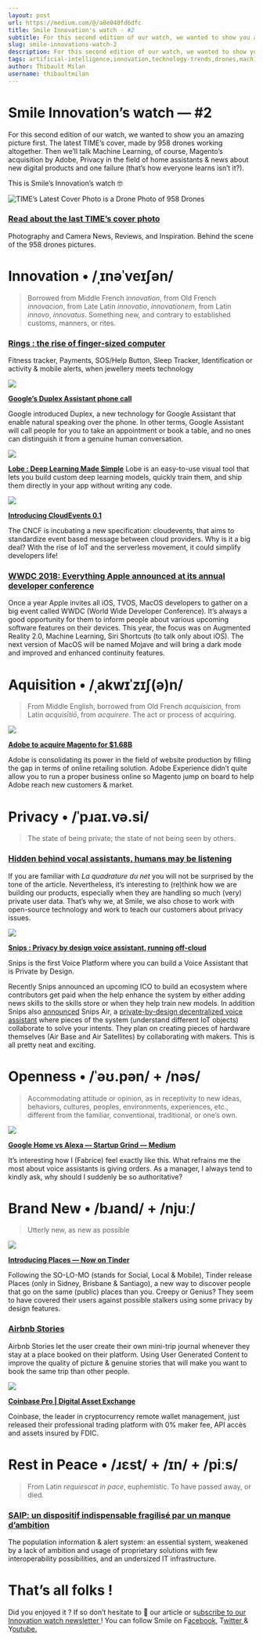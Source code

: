 ```yaml
---
layout: post
url: https://medium.com/@/a0e040fd6dfc
title: Smile Innovation's watch - #2
subtitle: For this second edition of our watch, we wanted to show you an amazing picture first. The latest TIME's cover, made by 958 drones working…
slug: smile-innovations-watch-2
description: For this second edition of our watch, we wanted to show you an amazing picture first. The latest TIME's cover, made by 958 drones working altogether. Then we'll talk Machine Learning, of course, Magen
tags: artificial-intelligence,innovation,technology-trends,drones,machine-learning
author: Thibault Milan
username: thibaultmilan
---
```


# Smile Innovation’s watch — #2

For this second edition of our watch, we wanted to show you an amazing picture first. The latest TIME’s cover, made by 958 drones working altogether. Then we’ll talk Machine Learning, of course, Magento’s acquisition by Adobe, Privacy in the field of home assistants & news about new digital products and one failure (that’s how everyone learns isn’t it?).

This is Smile’s Innovation’s watch 🤓

![TIME’s Latest Cover Photo is a Drone Photo of 958 Drones](/assets/images/posts/0*ohc_XZ3g6XHXWBHd)

### [Read about the last TIME’s cover photo](https://petapixel.com/2018/05/31/times-latest-cover-photo-is-a-drone-photo-of-958-drones/?utm_campaign=Revue%20newsletter&utm_medium=Newsletter&utm_source=Smile%20Innovation%27s%20Watch)

Photography and Camera News, Reviews, and Inspiration. Behind the scene of the 958 drones pictures.

# Innovation • /ˌɪnəˈveɪʃən/

> Borrowed from Middle French *innovation*, from Old French *innovacion*, from Late Latin *innovatio*, *innovationem*, from Latin *innovo*, *innovatus*. Something new, and contrary to established customs, manners, or rites.

### [Rings : the rise of finger-sized computer](https://www.linkedin.com/feed/update/urn:li:activity:6394220746155134977/?utm_campaign=Revue%20newsletter&utm_medium=Newsletter&utm_source=Smile%20Innovation%27s%20Watch)

Fitness tracker, Payments, SOS/Help Button, Sleep Tracker, Identification or activity & mobile alerts, when jewellery meets technology

![](/assets/images/posts/0*MGBHt_OsRj6mCvB6)

[**Google’s Duplex Assistant phone call**](https://www.youtube.com/watch?utm_campaign=Revue%20newsletter&utm_medium=Newsletter&utm_source=Smile%20Innovation%27s%20Watch&v=ijwHj2HaOT0)

Google introduced Duplex, a new technology for Google Assistant that enable natural speaking over the phone. In other terms, Google Assistant will call people for you to take an appointment or book a table, and no ones can distinguish it from a genuine human conversation.

![](/assets/images/posts/0*GgiRLom_y4cH7JR_)

[**Lobe : Deep Learning Made Simple**](https://lobe.ai/?utm_campaign=Revue%20newsletter&utm_medium=Newsletter&utm_source=Smile%20Innovation%27s%20Watch)
 Lobe is an easy-to-use visual tool that lets you build custom deep learning models, quickly train them, and ship them directly in your app without writing any code.

![](/assets/images/posts/0*biY8911aSCyOHZZw)

[**Introducing CloudEvents 0.1**](https://medium.com/@austencollins/introducing-cloudevents-a758c62c76bf?utm_campaign=Revue%20newsletter&utm_medium=Newsletter&utm_source=Smile%20Innovation%27s%20Watch)

The CNCF is incubating a new specification: cloudevents, that aims to standardize event based message between cloud providers. Why is it a big deal? With the rise of IoT and the serverless movement, it could simplify developers life!

### [WWDC 2018: Everything Apple announced at its annual developer conference](https://thenextweb.com/apple/2018/06/04/wwdc-2018-everything-apple-announced-at-its-annual-developer-conference/?utm_campaign=Revue%20newsletter&utm_medium=Newsletter&utm_source=Smile%20Innovation%27s%20Watch)

Once a year Apple invites all iOS, TVOS, MacOS developers to gather on a big event called WWDC (World Wide Developer Conference). It’s always a good opportunity for them to inform people about various upcoming software features on their devices. This year, the focus was on Augmented Reality 2.0, Machine Learning, Siri Shortcuts (to talk only about iOS). The next version of MacOS will be named Mojave and will bring a dark mode and improved and enhanced continuity features.

# Aquisition • /ˌakwɪˈzɪʃ(ə)n/

> From Middle English, borrowed from Old French *acquisicion*, from Latin *acquisītiō*, from *acquirere*. The act or process of acquiring.

![](/assets/images/posts/0*jE-xXBDy6bPDYf-i)

[**Adobe to acquire Magento for $1.68B**](https://techcrunch.com/2018/05/21/adobe-to-acquire-magento-for-1-6-b/?utm_campaign=Revue%20newsletter&utm_medium=Newsletter&utm_source=Smile%20Innovation%27s%20Watch)

Adobe is consolidating its power in the field of website production by filling the gap in terms of online retailing solution. Adobe Experience didn’t quite allow you to run a proper business online so Magento jump on board to help Adobe reach new customers & market.

# Privacy • /ˈpɹaɪ.və.si/

> The state of being private; the state of not being seen by others.

### [Hidden behind vocal assistants, humans may be listening](https://www.laquadrature.net/fr/temoin_cortana?utm_campaign=Revue%20newsletter&utm_medium=Newsletter&utm_source=Smile%20Innovation%27s%20Watch)

If you are familiar with *La quadrature du net* you will not be surprised by the tone of the article. Nevertheless, it’s interesting to (re)think how we are building our products, especially when they are handling so much (very) private user data. That’s why we, at Smile, we also chose to work with open-source technology and work to teach our customers about privacy issues.

![](/assets/images/posts/0*5kajIPoSRenA5wz0)

[**Snips : Privacy by design voice assistant, running off-cloud**](https://snips.ai/?utm_campaign=Revue%20newsletter&utm_medium=Newsletter&utm_source=Smile%20Innovation%27s%20Watch)

Snips is the first Voice Platform where you can build a Voice Assistant that is Private by Design.

Recently Snips announced an upcoming ICO to build an ecosystem where contributors get paid when the help enhance the system by either adding news skills to the skills store or when they help train new models. In addition Snips also [announced](https://medium.com/snips-ai/snips-air-a-private-by-design-open-source-decentralized-voice-assistant-a31e27fb799b) Snips Air, a [private-by-design decentralized voice assistant](https://air.snips.ai/) where pieces of the system (understand different IoT objects) collaborate to solve your intents. They plan on creating pieces of hardware themselves (Air Base and Air Satellites) by collaborating with makers. This is all pretty neat and exciting.

# Openness • /ˈəʊ.pən/ + /nəs/

> Accommodating attitude or opinion, as in receptivity to new ideas, behaviors, cultures, peoples, environments, experiences, etc., different from the familiar, conventional, traditional, or one’s own.

![](/assets/images/posts/0*3u2JqUp36jooxvf1)

[**Google Home vs Alexa — Startup Grind — Medium**](https://medium.com/startup-grind/google-home-vs-alexa-56e26f69ac77?utm_campaign=Revue%20newsletter&utm_medium=Newsletter&utm_source=Smile%20Innovation%27s%20Watch)

It’s interesting how I (Fabrice) feel exactly like this. What refrains me the most about voice assistants is giving orders. As a manager, I always tend to kindly ask, why should I suddenly be so authoritative?

# Brand New • /bɹand/ + /njuː/

> Utterly new, as new as possible

![](/assets/images/posts/0*W-PlZzfoe3kD46uR)

[**Introducing Places — Now on Tinder**](https://blog.gotinder.com/introducing-places/?ref=producthunt&utm_campaign=Revue%20newsletter&utm_medium=Newsletter&utm_source=Smile%20Innovation%27s%20Watch)

Following the SO-LO-MO (stands for Social, Local & Mobile), Tinder release Places (only in Sidney, Brisbane & Santiago), a new way to discover people that go on the same (public) places than you. Creepy or Genius? They seem to have covered their users against possible stalkers using some privacy by design features.

### [Airbnb Stories](https://www.producthunt.com/posts/airbnb-stories?utm_campaign=Revue%20newsletter&utm_medium=Newsletter&utm_source=Smile%20Innovation%27s%20Watch)

Airbnb Stories let the user create their own mini-trip journal whenever they stay at a place booked on their platform. Using User Generated Content to improve the quality of picture & genuine stories that will make you want to book the same trip than other people.

![](/assets/images/posts/0*PjX_hugAc0fGXT7t)

[**Coinbase Pro | Digital Asset Exchange**](https://pro.coinbase.com/?utm_campaign=Revue%20newsletter&utm_medium=Newsletter&utm_source=Smile%20Innovation%27s%20Watch)

Coinbase, the leader in cryptocurrency remote wallet management, just released their professional trading platform with 0% maker fee, API accès and assets insured by FDIC.

# Rest in Peace • /ɹɛst/ + /ɪn/ + /piːs/

> From Latin *requiescat in pace*, euphemistic.
To have passed away, or died.

### [SAIP: un dispositif indispensable fragilisé par un manque d’ambition](http://www.senat.fr/rap/r16-595/r16-5958.html?utm_campaign=Revue%20newsletter&utm_medium=Newsletter&utm_source=Smile%20Innovation%27s%20Watch)

The population information & alert system: an essential system, weakened by a lack of ambition and usage of proprietary solutions with few interoperability possibilities, and an undersized IT infrastructure.

# That’s all folks !

Did you enjoyed it ? If so don’t hesitate to 👏 our article or s[ubscribe to our Innovation watch newsletter ](https://www.getrevue.co/profile/smileinnovation)!
You can follow Smile on F[acebook,](https://www.facebook.com/smileopensource) T[witter ](https://www.twitter.com/GroupeSmile)& Y[outube.](http://www.youtube.com/user/SmileOpenSource)


